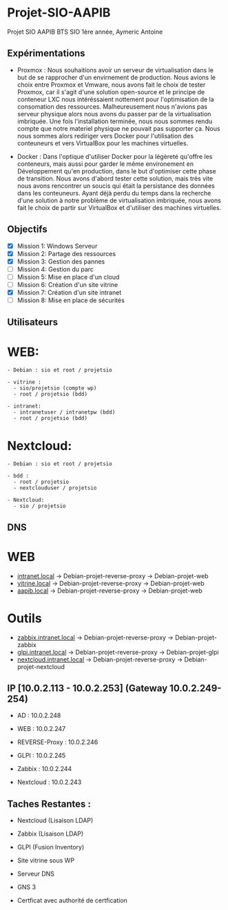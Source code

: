 # Projet-SIO-AAPIB
 Projet SIO AAPIB BTS SIO 1ère année, Aymeric Antoine

## Expérimentations

- Proxmox : 
      Nous souhaitions avoir un serveur de virtualisation dans le but de se rapprocher d'un envirnement de production. Nous avions le choix entre Proxmox et Vmware, nous avons fait le choix de tester Proxmox, car il s'agit d'une solution open-source et le principe de conteneur LXC nous intéréssaient nottement pour l'optimisation de la consomation des ressources. Malheureusement nous n'avions pas serveur physique alors nous avons du passer par de la virtualisation imbriquée. Une fois l'installation terminée, nous nous sommes rendu compte que notre materiel physique ne pouvait pas supporter ça. Nous nous sommes alors rediriger vers Docker pour l'utilisation des conteuneurs et vers VirtualBox pour les machines virtuelles.
      
-  Docker :
      Dans l'optique d'utiliser Docker pour la légèreté qu'offre les conteneurs, mais aussi pour garder le même environement en Développement qu'en production, dans le but d'optimiser cette phase de transition. Nous avons d'abord tester cette solution, mais très vite nous avons rencontrer un soucis qui était la persistance des données dans les conteuneurs. Ayant déjà perdu du temps dans la recherche d'une solution à notre problème de virtualisation imbriquée, nous avons fait le choix de partir sur VirtualBox et d'utiliser des machines virtuelles.
      
## Objectifs

- [x] Mission 1: Windows Serveur
- [x] Mission 2: Partage des ressources
- [x] Mission 3: Gestion des pannes
- [ ] Mission 4: Gestion du parc
- [ ] Mission 5: Mise en place d'un cloud
- [ ] Mission 6: Création d'un site vitrine
- [x] Mission 7: Création d'un site intranet
- [ ] Mission 8: Mise en place de sécurités

## Utilisateurs
  # WEB:
    - Debian : sio et root / projetsio
    
    - vitrine : 
      - sio/projetsio (compte wp)
      - root / projetsio (bdd)
      
    - intranet:
      - intranetuser / intranetpw (bdd)
      - root / projetsio (bdd)
      
 # Nextcloud:
    - Debian : sio et root / projetsio
    
    - bdd : 
      - root / projetsio 
      - nextclouduser / projetsio
      
    - Nextcloud:
      - sio / projetsio


## DNS

  # WEB 
  - [intranet.local](http://intranet.local) -> Debian-projet-reverse-proxy -> Debian-projet-web
  - [vitrine.local](http://vitrine.local)   -> Debian-projet-reverse-proxy -> Debian-projet-web
  - [aapib.local](http://aapib.local)       -> Debian-projet-reverse-proxy -> Debian-projet-web
  
  # Outils 
  - [zabbix.intranet.local](http://zabbix.intranet.local)       -> Debian-projet-reverse-proxy -> Debian-projet-zabbix
  - [glpi.intranet.local](http://glpi.intranet.local)           -> Debian-projet-reverse-proxy -> Debian-projet-glpi
  - [nextcloud.intranet.local](http://nextcloud.intranet.local) -> Debian-projet-reverse-proxy -> Debian-projet-nextcloud


## IP [10.0.2.113 - 10.0.2.253] (Gateway 10.0.2.249-254)

  - AD            : 10.0.2.248

  - WEB           : 10.0.2.247
  - REVERSE-Proxy : 10.0.2.246
  - GLPI          : 10.0.2.245
  - Zabbix        : 10.0.2.244
  - Nextcloud     : 10.0.2.243
 

## Taches Restantes :

  - Nextcloud (Lisaison LDAP)
  - Zabbix    (Lisaison LDAP)
  - GLPI      (Fusion Inventory)

  - Site vitrine sous WP
  - Serveur DNS

  - GNS 3
  - Certficat avec authorité de certfication
